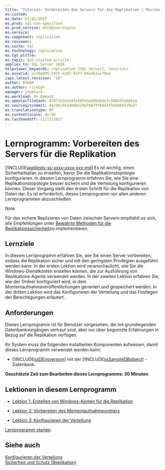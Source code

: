 ```yaml
---
title: "Tutorial: Vorbereiten des Servers für die Replikation | Microsoft-Dokumentation"
ms.custom: 
ms.date: 03/01/2017
ms.prod: sql-non-specified
ms.prod_service: database-engine
ms.service: 
ms.component: replication
ms.reviewer: 
ms.suite: sql
ms.technology: replication
ms.tgt_pltfrm: 
ms.topic: get-started-article
applies_to: SQL Server 2016
helpviewer_keywords: replication [SQL Server], tutorials
ms.assetid: ce30a095-2975-4387-9377-94a461ac78ee
caps.latest.revision: "15"
author: BYHAM
ms.author: rickbyh
manager: jhubbard
ms.workload: On Demand
ms.openlocfilehash: 8f877e3e5a9fe50f03ab9588de7c5882dfe8b61e
ms.sourcegitcommit: 44cd5c651488b5296fb679f6d43f50d068339a27
ms.translationtype: HT
ms.contentlocale: de-DE
ms.lasthandoff: 11/17/2017
---
```

# <a name="tutorial-preparing-the-server-for-replication"></a>Lernprogramm: Vorbereiten des Servers für die Replikation
[!INCLUDE[appliesto-ss-xxxx-xxxx-xxx-md](../../includes/appliesto-ss-xxxx-xxxx-xxx-md.md)] Es ist wichtig, einen Sicherheitsplan zu erstellen, bevor Sie die Replikationstopologie konfigurieren. In diesem Lernprogramm erfahren Sie, wie Sie eine Replikationstopologie besser sichern und die Verteilung konfigurieren können. Dieser Vorgang stellt den ersten Schritt für die Replikation von Daten dar. Es ist erforderlich, dieses Lernprogramm vor allen anderen Lernprogrammen abzuschließen.  
  
> [!NOTE]  
> Für das sichere Replizieren von Daten zwischen Servern empfiehlt es sich, alle Empfehlungen unter [Bewährte Methoden für die Replikationssicherheit](../../relational-databases/replication/security/replication-security-best-practices.md)zu implementieren.  
  
## <a name="what-you-will-learn"></a>Lernziele  
In diesem Lernprogramm erfahren Sie, wie Sie einen Server vorbereiten, sodass die Replikation sicher und mit den geringsten Privilegien ausgeführt werden kann. In der ersten Lektion wird veranschaulicht, wie Sie die Windows-Dienstkonten erstellen können, die zur Ausführung von Replikations-Agents verwendet werden. In der zweiten Lektion erfahren Sie, wie der Ordner konfiguriert wird, in dem Momentaufnahmeveröffentlichungen generiert und gespeichert werden. In der dritten Lektion wird das Konfigurieren der Verteilung und das Festlegen der Berechtigungen erläutert.  
  
## <a name="requirements"></a>Anforderungen  
Dieses Lernprogramm ist für Benutzer vorgesehen, die mit grundlegenden Datenbankvorgängen vertraut sind, aber nur über begrenzte Erfahrungen in Bezug auf die Replikation verfügen.  
  
Ihr System muss die folgenden installierten Komponenten aufweisen, damit dieses Lernprogramm verwendet werden kann:  
  
-   [!INCLUDE[ssDEnoversion](../../includes/ssdenoversion-md.md)] mit der [!INCLUDE[ssSampleDBobject](../../includes/sssampledbobject-md.md)] -Datenbank.  
  
**Geschätzte Zeit zum Bearbeiten dieses Lernprogramms: 30 Minuten**  
  
## <a name="lessons-in-this-tutorial"></a>Lektionen in diesem Lernprogramm  
  
-   [Lektion 1: Erstellen von Windows-Konten für die Replikation](../../relational-databases/replication/lesson-1-creating-windows-accounts-for-replication.md)  
  
-   [Lektion 2: Vorbereiten des Momentaufnahmeordners](../../relational-databases/replication/lesson-2-preparing-the-snapshot-folder.md)  
  
-   [Lektion 3: Konfigurieren der Verteilung](../../relational-databases/replication/lesson-3-configuring-distribution.md)  
  
[Lernprogramm starten](../../relational-databases/replication/lesson-1-creating-windows-accounts-for-replication.md)  
  
## <a name="see-also"></a>Siehe auch  
[Konfigurieren der Verteilung](../../relational-databases/replication/configure-distribution.md)  
[Sicherheit und Schutz &#40;Replikation&#41;](../../relational-databases/replication/security/security-and-protection-replication.md)  
  
  
  
